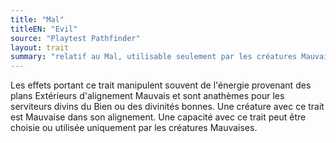 ```yaml
---
title: "Mal"
titleEN: "Evil"
source: "Playtest Pathfinder"
layout: trait
summary: "relatif au Mal, utilisable seulement par les créatures Mauvaises"
---
```

Les effets portant ce trait manipulent souvent de l'énergie provenant des plans Extérieurs d'alignement Mauvais et sont anathèmes pour les serviteurs divins du Bien ou des divinités bonnes. Une créature avec ce trait est Mauvaise dans son alignement. Une capacité avec ce trait peut être choisie ou utilisée uniquement par les créatures Mauvaises.
